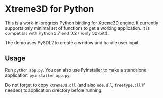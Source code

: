 Xtreme3D for Python
===================
This is a work-in-progress Python binding for [Xtreme3D engine](https://github.com/xtreme3d/xtreme3d). It currently supports only minimal set of functions to get a working application. It is compatible with Python 2.7 and 3.2+ (only 32-bit!).

The demo uses PySDL2 to create a window and handle user input. 

Usage
-----
Run `python app.py`. You can also use PyInstaller to make a standalone application: `pyinstaller app.py`.

Do not forget to copy `xtreme3d.dll` (and also `ode.dll`, `freetype.dll` if needed) to application directory before running.
